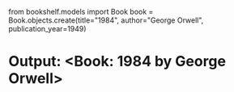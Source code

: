 from bookshelf.models import Book
book = Book.objects.create(title="1984", author="George Orwell", publication_year=1949)
# Output: <Book: 1984 by George Orwell>
